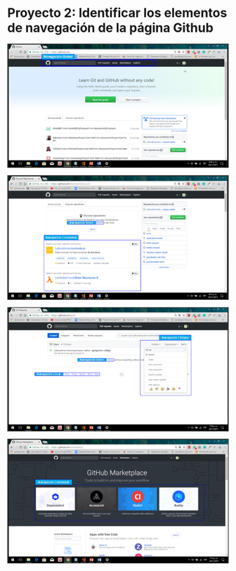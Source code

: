# Proyecto 2: Identificar los elementos de navegación de la página Github

![imagen1](../assets/images/github/imagen1.png)

![imagen1](../assets/images/github/imagen2.png)

![imagen1](../assets/images/github/imagen3.png)

![imagen1](../assets/images/github/imagen4.png)
